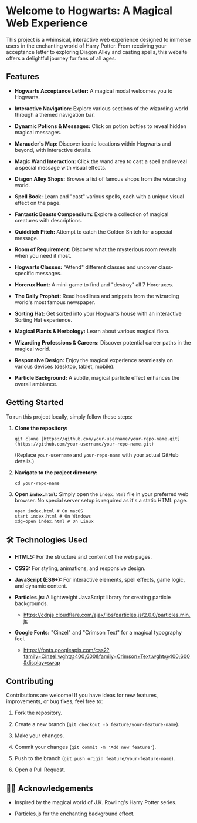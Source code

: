 # Welcome to Hogwarts: A Magical Web Experience

This project is a whimsical, interactive web experience designed to immerse users in the enchanting world of Harry Potter. From receiving your acceptance letter to exploring Diagon Alley and casting spells, this website offers a delightful journey for fans of all ages.

## Features

* **Hogwarts Acceptance Letter:** A magical modal welcomes you to Hogwarts.

* **Interactive Navigation:** Explore various sections of the wizarding world through a themed navigation bar.

* **Dynamic Potions & Messages:** Click on potion bottles to reveal hidden magical messages.

* **Marauder's Map:** Discover iconic locations within Hogwarts and beyond, with interactive details.

* **Magic Wand Interaction:** Click the wand area to cast a spell and reveal a special message with visual effects.

* **Diagon Alley Shops:** Browse a list of famous shops from the wizarding world.

* **Spell Book:** Learn and "cast" various spells, each with a unique visual effect on the page.

* **Fantastic Beasts Compendium:** Explore a collection of magical creatures with descriptions.

* **Quidditch Pitch:** Attempt to catch the Golden Snitch for a special message.

* **Room of Requirement:** Discover what the mysterious room reveals when you need it most.

* **Hogwarts Classes:** "Attend" different classes and uncover class-specific messages.

* **Horcrux Hunt:** A mini-game to find and "destroy" all 7 Horcruxes.

* **The Daily Prophet:** Read headlines and snippets from the wizarding world's most famous newspaper.

* **Sorting Hat:** Get sorted into your Hogwarts house with an interactive Sorting Hat experience.

* **Magical Plants & Herbology:** Learn about various magical flora.

* **Wizarding Professions & Careers:** Discover potential career paths in the magical world.

* **Responsive Design:** Enjoy the magical experience seamlessly on various devices (desktop, tablet, mobile).

* **Particle Background:** A subtle, magical particle effect enhances the overall ambiance.

## Getting Started

To run this project locally, simply follow these steps:

1.  **Clone the repository:**

    ```
    git clone [https://github.com/your-username/your-repo-name.git](https://github.com/your-username/your-repo-name.git)
    ```

    (Replace `your-username` and `your-repo-name` with your actual GitHub details.)

2.  **Navigate to the project directory:**

    ```
    cd your-repo-name
    ```

3.  **Open `index.html`:**
    Simply open the `index.html` file in your preferred web browser. No special server setup is required as it's a static HTML page.

    ```
    open index.html # On macOS
    start index.html # On Windows
    xdg-open index.html # On Linux
    ```

## 🛠️ Technologies Used

* **HTML5:** For the structure and content of the web pages.

* **CSS3:** For styling, animations, and responsive design.

* **JavaScript (ES6+):** For interactive elements, spell effects, game logic, and dynamic content.

* **Particles.js:** A lightweight JavaScript library for creating particle backgrounds.

    * <https://cdnjs.cloudflare.com/ajax/libs/particles.js/2.0.0/particles.min.js>

* **Google Fonts:** "Cinzel" and "Crimson Text" for a magical typography feel.

    * <https://fonts.googleapis.com/css2?family=Cinzel:wght@400;600&family=Crimson+Text:wght@400;600&display=swap>

## Contributing

Contributions are welcome! If you have ideas for new features, improvements, or bug fixes, feel free to:

1.  Fork the repository.

2.  Create a new branch (`git checkout -b feature/your-feature-name`).

3.  Make your changes.

4.  Commit your changes (`git commit -m 'Add new feature'`).

5.  Push to the branch (`git push origin feature/your-feature-name`).

6.  Open a Pull Request.

## 🧙‍♂️ Acknowledgements

* Inspired by the magical world of J.K. Rowling's Harry Potter series.

* Particles.js for the enchanting background effect.
